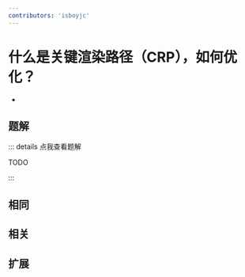 ```yaml
---
contributors: 'isboyjc'
---
```


# 什么是关键渲染路径（CRP），如何优化？

- 



## 题解

::: details 点我查看题解

  TODO

:::



## 相同


## 相关


## 扩展

